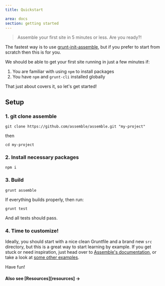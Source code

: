 ```yaml
---
title: Quickstart

area: docs
section: getting started
---
```


> Assemble your first site in 5 minutes or less. Are you ready?!

The fastest way is to use [grunt-init-assemble](https://github.com/assemble/grunt-init-assemble),
but if you prefer to start from scratch then this is for you.

We should be able to get your first site running in just a few minutes if:

  1. You are familiar with using `npm` to install packages
  2. You have `npm` and `grunt-cli` installed globally

That just about covers it, so let's get started!

## Setup

### 1. git clone assemble

```shell
git clone https://github.com/assemble/assemble.git "my-project"
```
then

```shell
cd my-project
```

### 2. Install necessary packages

```shell
npm i
```

### 3. Build

```shell
grunt assemble
```

If everything builds properly, then run:

```shell
grunt test
```

And all tests should pass.


### 4. Time to customize!

Ideally, you should start with a nice clean Gruntfile and a brand new `src` directory, but this is a great way to start learning by example. If you get stuck or need inspiration, just head over to [Assemble's documentation](http://assemble.io), or take a look at [some other examples](https://github.com/assemble/assemble-examples).

Have fun!


#### Also see [Resources][resources] →
